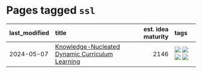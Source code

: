 # Pages tagged `ssl`

|last_modified|title|est. idea maturity|tags
|:---|:---|---:|:---|
|2024-05-07|[Knowledge-Nucleated Dynamic Curriculum Learning](../kg_nucleated_curriculum.md)|2146|[![](https://img.shields.io/badge/tag-curriculum_learning-b5ec2c)](../tags/curriculum_learning.md) [![](https://img.shields.io/badge/tag-experimental-e839f4)](../tags/experimental.md) [![](https://img.shields.io/badge/tag-self_supervised_learning-f76896)](../tags/self_supervised_learning.md) [![](https://img.shields.io/badge/tag-ssl-0e5ec)](../tags/ssl.md)|